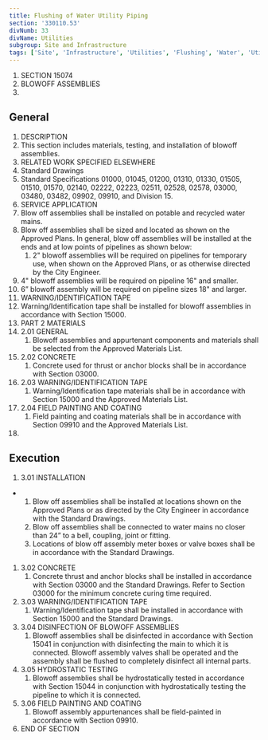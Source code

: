 ```yaml
---
title: Flushing of Water Utility Piping
section: '330110.53'
divNumb: 33
divName: Utilities
subgroup: Site and Infrastructure
tags: ['Site', 'Infrastructure', 'Utilities', 'Flushing', 'Water', 'Utility', 'Piping']
---
```


   1. SECTION 15074
1. BLOWOFF ASSEMBLIES
1. 
## General

01. DESCRIPTION
   1. This section includes materials, testing, and installation of blowoff assemblies.
02. RELATED WORK SPECIFIED ELSEWHERE
   1. Standard Drawings
2. Standard Specifications 01000, 01045, 01200, 01310, 01330, 01505, 01510, 01570, 02140, 02222, 02223, 02511, 02528, 02578, 03000, 03480, 03482, 09902, 09910, and Division 15.
03. SERVICE APPLICATION
   1. Blow off assemblies shall be installed on potable and recycled water mains.
   1. Blow off assemblies shall be sized and located as shown on the Approved Plans. In general, blow off assemblies will be installed at the ends and at low points of pipelines as shown below:
      1. 2" blowoff assemblies will be required on pipelines for temporary use, when shown on the Approved Plans, or as otherwise directed by the City Engineer.
   1. 4" blowoff assemblies will be required on pipeline 16" and smaller.
   1. 6” blowoff assembly will be required on pipeline sizes 18" and larger.
05. WARNING/IDENTIFICATION TAPE
   1. Warning/Identification tape shall be installed for blowoff assemblies in accordance with Section 15000.
1. PART 2 MATERIALS
1. 2.01 GENERAL
   1. Blowoff assemblies and appurtenant components and materials shall be selected from the Approved Materials List.
1. 2.02 CONCRETE
   1. Concrete used for thrust or anchor blocks shall be in accordance with Section 03000.
1. 2.03 WARNING/IDENTIFICATION TAPE
   1. Warning/Identification tape materials shall be in accordance with Section 15000 and the Approved Materials List.
1. 2.04 FIELD PAINTING AND COATING
   1. Field painting and coating materials shall be in accordance with Section 09910 and the Approved Materials List.
1. 

## Execution

1. 3.01 INSTALLATION

* 
	1. Blow off assemblies shall be installed at locations shown on the Approved Plans or as directed by the City Engineer in accordance with the Standard Drawings.
	2. Blow off assemblies shall be connected to water mains no closer than 24” to a bell, coupling, joint or fitting.
	3. Locations of blow off assembly meter boxes or valve boxes shall be in accordance with the Standard Drawings.
1. 3.02 CONCRETE
   1. Concrete thrust and anchor blocks shall be installed in accordance with Section 03000 and the Standard Drawings. Refer to Section 03000 for the minimum concrete curing time required.
1. 3.03 WARNING/IDENTIFICATION TAPE
   1. Warning/Identification tape shall be installed in accordance with Section 15000 and the Standard Drawings.
1. 3.04 DISINFECTION OF BLOWOFF ASSEMBLIES
   1. Blowoff assemblies shall be disinfected in accordance with Section 15041 in conjunction with disinfecting the main to which it is connected. Blowoff assembly valves shall be operated and the assembly shall be flushed to completely disinfect all internal parts.
1. 3.05 HYDROSTATIC TESTING
   1. Blowoff assemblies shall be hydrostatically tested in accordance with Section 15044 in conjunction with hydrostatically testing the pipeline to which it is connected.
1. 3.06 FIELD PAINTING AND COATING
   1. Blowoff assembly appurtenances shall be field-painted in accordance with Section 09910.
1. END OF SECTION

